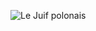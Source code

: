 ![Le Juif polonais](https://upload.wikimedia.org/wikipedia/commons/thumb/c/cf/St_Cyprian%27s_Church_Nave%2C_Clarence_Gate%2C_London%2C_UK_-_Diliff.jpg/450px-St_Cyprian%27s_Church_Nave%2C_Clarence_Gate%2C_London%2C_UK_-_Diliff.jpg)